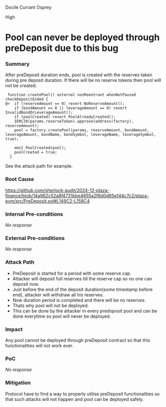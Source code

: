 Docile Currant Osprey

High

# Pool can never be deployed through preDeposit due to this bug

### Summary

After preDeposit duration ends, pool is created with the reserves taken during pre deposit duration. If there will be no reserve tokens then pool will not be created.

```solidity
 function createPool() external nonReentrant whenNotPaused checkDepositEnded {
@>  if (reserveAmount == 0) revert NoReserveAmount();
    if (bondAmount == 0 || leverageAmount == 0) revert InvalidBondOrLeverageAmount();
    if (poolCreated) revert PoolAlreadyCreated();
    IERC20(params.reserveToken).approve(address(factory), reserveAmount);
    pool = factory.createPool(params, reserveAmount, bondAmount, leverageAmount, bondName, bondSymbol, leverageName, leverageSymbol, true);

    emit PoolCreated(pool);
    poolCreated = true;
  }
```
See the attack path for example.

### Root Cause

https://github.com/sherlock-audit/2024-12-plaza-finance/blob/14a962c52a8f4731bbe4655a2f6d0d85e144c7c2/plaza-evm/src/PreDeposit.sol#L149C2-L158C4

### Internal Pre-conditions

_No response_

### External Pre-conditions

_No response_

### Attack Path

- PreDeposit is started for a period with some reserve cap.
- Attacker will deposit full reserves till the reserve cap so no one can deposit now.
- Just before the end of the deposit duration(some timestamp before end), attacker will withdraw all his reserves.
- Now duration period is completed and there will be no reserves.
- Thats why pool will not be deployed.
- This can be done by the attacker in every predoposit pool and can be done everytime so pool will never be deployed.

### Impact

Any pool cannot be deployed through preDeposit contract so that this functionalities will not work ever.

### PoC

_No response_

### Mitigation

Protocol have to find a way to properly utilise preDeposit functionalities so that such attacks will not happen and pool can be deployed safely.